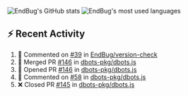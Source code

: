 ![EndBug's GitHub stats](https://github-readme-stats.vercel.app/api?username=endbug&show_icons=true&theme=dark)
![EndBug's most used languages](https://github-readme-stats.vercel.app/api/top-langs/?username=endbug&layout=compact&theme=dark)

## ⚡ Recent Activity

<!--START_SECTION:activity-->
1. 💬 Commented on [#39](https://github.com//EndBug/version-check/issues/39) in [EndBug/version-check](https://github.com//EndBug/version-check)
2. 🎉 Merged PR [#146](https://github.com//dbots-pkg/dbots.js/pull/146) in [dbots-pkg/dbots.js](https://github.com//dbots-pkg/dbots.js)
3. 💪 Opened PR [#146](https://github.com//dbots-pkg/dbots.js/pull/146) in [dbots-pkg/dbots.js](https://github.com//dbots-pkg/dbots.js)
4. 💬 Commented on [#58](https://github.com//dbots-pkg/dbots.js/issues/58) in [dbots-pkg/dbots.js](https://github.com//dbots-pkg/dbots.js)
5. ❌ Closed PR [#145](https://github.com//dbots-pkg/dbots.js/pull/145) in [dbots-pkg/dbots.js](https://github.com//dbots-pkg/dbots.js)
<!--END_SECTION:activity-->
